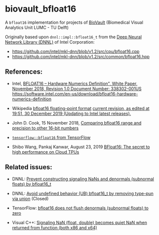 # biovault_bfloat16

A `bfloat16` implementation for projects of [BioVault](https://github.com/biovault) (Biomedical Visual Analytics Unit LUMC - TU Delft)

Originally based upon `dnnl::impl::bfloat16_t` from the [Deep Neural Network Library (DNNL)](https://github.com/intel/mkl-dnn) of Intel Corporation:
* https://github.com/intel/mkl-dnn/blob/v1.2/src/cpu/bfloat16.cpp
* https://github.com/intel/mkl-dnn/blob/v1.2/src/common/bfloat16.hpp

## References:

* Intel, [BFLOAT16 – Hardware Numerics Definition", White Paper, November 2018, Revision 1.0 Document Number: 338302-001US](https://software.intel.com/sites/default/files/managed/40/8b/bf16-hardware-numerics-definition-white-paper.pdf)
  https://software.intel.com/en-us/download/bfloat16-hardware-numerics-definition

* Wikipedia [bfloat16 floating-point format](https://en.wikipedia.org/wiki/Bfloat16_floating-point_format)
  [current revision, as edited at 19:51, 30 December 2019 (Updating to Intel latest releases).](https://en.wikipedia.org/w/index.php?title=Bfloat16_floating-point_format&oldid=933243816)

* John D. Cook, 15 November 2018, [Comparing bfloat16 range and precision to other 16-bit numbers](https://www.johndcook.com/blog/2018/11/15/bfloat16)

* [`tensorflow::bfloat16` from TensorFlow](https://github.com/tensorflow/tensorflow/tree/v2.1.0/tensorflow/core/lib/bfloat16)

* Shibo Wang, Pankaj Kanwar, August 23, 2019 [BFloat16: The secret to high performance on Cloud TPUs](https://cloud.google.com/blog/products/ai-machine-learning/bfloat16-the-secret-to-high-performance-on-cloud-tpus)

## Related issues:

* DNNL: [Prevent constructing signaling NaNs and denormals (subnormal floats) by bfloat16_t](https://github.com/intel/mkl-dnn/pull/649)

* DNNL: [Avoid undefined behavior (UB) bfloat16_t by removing type-pun via union](https://github.com/intel/mkl-dnn/pull/646) (Closed)

* TensorFlow: [bfloat16 does not flush denormals (subnormal floats) to zero](https://github.com/tensorflow/tensorflow/issues/36514)
 
* Visual C++: [Signaling NaN (float, double) becomes quiet NaN when returned from function (both x86 and x64)](https://developercommunity.visualstudio.com/content/problem/903305/signaling-nan-float-double-becomes-quiet-nan-when.html)